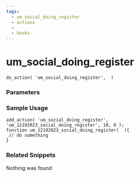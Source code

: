 ```yaml
---
tags: 
  - um_social_doing_register
  - actions
  - 
  - hooks
---
```

# um\_social\_doing\_register

``` php:no-line-numbers
do_action( 'um_social_doing_register',  )
```
<div class='hook-sep'></div>

### Parameters

<div class='hook-sep'></div>



### Sample Usage

``` php:no-line-numbers
add_action( 'um_social_doing_register', 'um_12192023_social_doing_register', 10, 0 );
function um_12192023_social_doing_register(  ){
 // do something
}
```
<div class='hook-sep'></div>



### Related Snippets

Nothing was found


